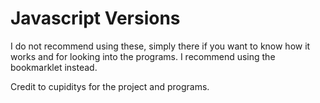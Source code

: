 # Javascript Versions

I do not recommend using these, simply there if you want to know how it works and for looking into the programs. I recommend using the bookmarklet instead.

Credit to cupiditys for the project and programs.
